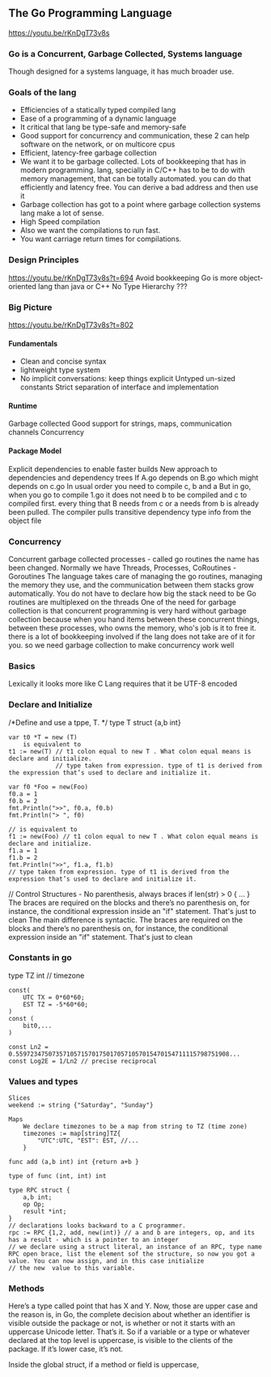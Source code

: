 ## The Go Programming Language
https://youtu.be/rKnDgT73v8s

### Go is a Concurrent, Garbage Collected, Systems language
Though designed for a systems language, it has much broader use.

### Goals of the lang
- Efficiencies of a statically typed compiled lang
- Ease of a programming of a dynamic language
- It critical that lang be type-safe and memory-safe
- Good support for concurrency and communication, these 2 can help software on the network, or on multicore cpus
- Efficient, latency-free garbage collection
- We want it to be garbage collected. Lots of bookkeeping that has in modern programming. lang, specially in C/C++ has 
  to be to do with memory management, that can be totally automated. you can do that efficiently and latency free. 
  You can derive a bad address and then use it
- Garbage collection has got to a point where garbage collection systems lang make a lot of sense.
- High Speed compilation
- Also we want the compilations to run fast.
- You want carriage return times for compilations. 

### Design Principles
https://youtu.be/rKnDgT73v8s?t=694
Avoid bookkeeping
	Go is more object-oriented lang than java or C++
	No Type Hierarchy ???

### Big Picture
https://youtu.be/rKnDgT73v8s?t=802
#### Fundamentals
- Clean and concise syntax
- lightweight type system
- No implicit conversations: keep things explicit
Untyped un-sized constants
Strict separation of interface and implementation
#### Runtime
Garbage collected
Good support for strings, maps, communication channels
Concurrency
#### Package Model
Explicit dependencies to enable faster builds
New approach to dependencies and dependency trees
If A.go depends on B.go which might depends on c.go
In usual order you need to compile c, b and a
But in go, when you go to compile 1.go it does not need b to be compiled and c to compiled first.
every thing that B needs from c or a needs from b is already been pulled.
The compiler pulls transitive dependency type info from the object file
### Concurrency
Concurrent garbage collected processes - called go routines
the name has been changed.
Normally we have Threads, Processes, CoRoutines - Goroutines
The language takes care of managing the go routines, managing the memory they use, and the communication between them
stacks grow automatically. You do not have to declare how big the stack need to be
Go routines are multiplexed on the threads
One of the need for garbage collection is that concurrent programming is very hard without garbage collection
because when you hand items between these concurrent things, between these processes, who owns the memory, who's job is it to free it. 
there is a lot of bookkeeping involved if the lang does not take are of it for you. so we need garbage collection to make concurrency work well

### Basics
Lexically it looks more like C
Lang requires that it be UTF-8 encoded

### Declare and Initialize
/*Define and use a tppe, T. */
type T struct {a,b int}

	var t0 *T = new (T)
		is equivalent to 
	t1 := new(T) // t1 colon equal to new T . What colon equal means is declare and initialize. 
				 // type taken from expression. type of t1 is derived from the expression that’s used to declare and initialize it. 
			
	var f0 *Foo = new(Foo)
	f0.a = 1
	f0.b = 2
	fmt.Println(">>", f0.a, f0.b)
	fmt.Println("> ", f0)

	// is equivalent to
	f1 := new(Foo) // t1 colon equal to new T . What colon equal means is declare and initialize.
	f1.a = 1
	f1.b = 2
	fmt.Println(">>", f1.a, f1.b)
	// type taken from expression. type of t1 is derived from the expression that’s used to declare and initialize it.



// Control Structures - No parenthesis, always braces
if len(str) > 0 {
...
}
The braces are required on the blocks and there’s no parenthesis on, for instance, the conditional expression inside an "if" statement. That's just to clean
The main difference is syntactic. The braces are required on the blocks and there’s no parenthesis on, for instance, the conditional expression inside an "if" statement. 
That's just to clean


### Constants in go
type TZ int   // timezone

	const(
		UTC TX = 0*60*60;
		EST TZ = -5*60*60;
	)
	const (
		bit0,...
	)

	const Ln2 = 0.55972347507357105715701750170571057015470154711115798751908...
	const Log2E = 1/Ln2 // precise reciprocal


### Values and types
   
    Slices
    weekend := string {"Saturday", "Sunday"}

	Maps
		We declare timezones to be a map from string to TZ (time zone)
		timezones := map[string]TZ{
			"UTC":UTC, "EST": EST, //...
		}

	func add (a,b int) int {return a+b }

	type of func (int, int) int

	type RPC struct {
		a,b int;
		op Op;
		result *int;
	}
	// declarations looks backward to a C programmer.
	rpc := RPC {1,2, add, new(int)} // a and b are integers, op, and its has a result - which is a pointer to an integer	
	// we declare using a struct literal, an instance of an RPC, type name RPC open brace, list the element sof the structure, so now you got a value. You can now assign, and in this case initialize 
	// the new  value to this variable. 

### Methods
Here’s a type called point that has X and Y. Now, those are upper case and the reason is, in Go, the complete
decision about whether an identifier is visible outside the package or not, is whether or not it starts with an uppercase Unicode letter. 
That’s it. So if a variable or a type or whatever declared at the top level is uppercase, is visible to the clients of the package. If it’s lower case, it’s not. 

Inside the global struct, if a method or field is uppercase,	



